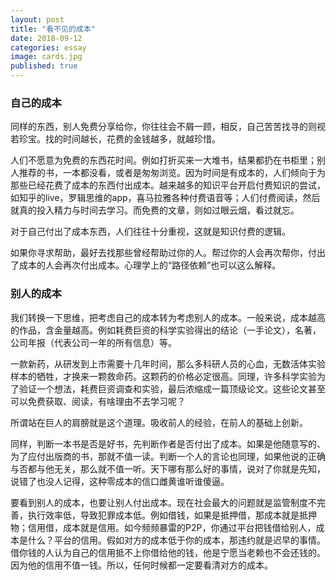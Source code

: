```yaml
---
layout: post
title: "看不见的成本"
date: 2018-09-12
categories: essay
image: cards.jpg
published: true
---
```


### 自己的成本

同样的东西，别人免费分享给你，你往往会不屑一顾，相反，自己苦苦找寻的则视若珍宝。找的时间越长，花费的金钱越多，就越珍惜。

人们不愿意为免费的东西花时间。例如打折买来一大堆书，结果都扔在书柜里；别人推荐的书，一本都没看，或者是匆匆浏览。因为时间是有成本的，人们倾向于为那些已经花费了成本的东西付出成本。越来越多的知识平台开启付费知识的尝试，如知乎的live，罗辑思维的app，喜马拉雅各种付费语音等；人们付费阅读，然后就真的投入精力与时间去学习。而免费的文章，则如过眼云烟，看过就忘。

对于自己付出了成本东西，人们往往十分重视，这就是知识付费的逻辑。

如果你寻求帮助，最好去找那些曾经帮助过你的人。帮过你的人会再次帮你，付出了成本的人会再次付出成本。心理学上的“路径依赖”也可以这么解释。

### 别人的成本

我们转换一下思维，把考虑自己的成本转为考虑别人的成本。一般来说，成本越高的作品，含金量越高。例如耗费巨资的科学实验得出的结论（一手论文），名著，公司年报（代表公司一年的所有信息）等。

一款新药，从研发到上市需要十几年时间，那么多科研人员的心血，无数活体实验样本的牺牲，才换来一颗救命药。这颗药的价格必定很高。同理，许多科学实验为了验证一个想法，耗费巨资调查和实验，最后浓缩成一篇顶级论文。这些论文甚至可以免费获取、阅读，有啥理由不去学习呢？

所谓站在巨人的肩膀就是这个道理。吸收前人的经验，在前人的基础上创新。

同样，判断一本书是否是好书，先判断作者是否付出了成本。如果是他随意写的、为了应付出版商的书，那就不值一读。判断一个人的言论也同理，如果他说的正确与否都与他无关，那么就不值一听。天下哪有那么好的事情，说对了你就是先知，说错了也没人记得，这种零成本的信口雌黄谁听谁傻逼。

要看到别人的成本，也要让别人付出成本。现在社会最大的问题就是监管制度不完善，执行效率低，导致犯罪成本低。例如借钱，如果是抵押借，那成本就是抵押物；信用借，成本就是信用。如今频频暴雷的P2P，你通过平台把钱借给别人，成本是什么？平台的信用。假如对方的成本低于你的成本，那违约就是迟早的事情。借你钱的人认为自己的信用抵不上你借给他的钱，他是宁愿当老赖也不会还钱的。因为他的信用不值一钱。所以，任何时候都一定要看清对方的成本。

